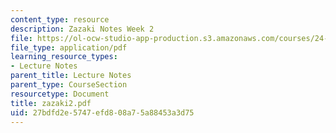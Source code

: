 ```yaml
---
content_type: resource
description: Zazaki Notes Week 2
file: https://ol-ocw-studio-app-production.s3.amazonaws.com/courses/24-942-grammar-of-a-less-familiar-language-spring-2003/27bdfd2e5747efd808a75a88453a3d75_zazaki2.pdf
file_type: application/pdf
learning_resource_types:
- Lecture Notes
parent_title: Lecture Notes
parent_type: CourseSection
resourcetype: Document
title: zazaki2.pdf
uid: 27bdfd2e-5747-efd8-08a7-5a88453a3d75
---
```

